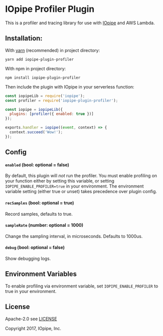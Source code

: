 # IOpipe Profiler Plugin

This is a profiler and tracing library for use with [IOpipe](https://iopipe.com)
and AWS Lambda.

## Installation:

With [yarn](https://yarnpkg.com/) (recommended) in project directory:

`yarn add iopipe-plugin-profiler`

With npm in project directory:

`npm install iopipe-plugin-profiler`

Then include the plugin with IOpipe in your serverless function:

```js
const iopipeLib = require('iopipe');
const profiler = require('iopipe-plugin-profiler');

const iopipe = iopipeLib({
  plugins: [profiler({ enabled: true })]
});

exports.handler = iopipe((event, context) => {
  context.succeed('Wow!');
});
```

## Config

#### `enabled` (bool: optional = false)

By default, this plugin will _not_ run the profiler. You must enable profiling on your function either by setting this variable, or setting `IOPIPE_ENABLE_PROFILER=true` in your environment. The environment variable setting (either true or unset) takes precedence over plugin config.

#### `recSamples` (bool: optional = true)

Record samples, defaults to true.

#### `sampleRate` (number: optional = 1000)

Change the sampling interval, in microseconds. Defaults to 1000us.

#### `debug` (bool: optional = false)

Show debugging logs.

## Environment Variables

To enable profiling via environment variable, set `IOPIPE_ENABLE_PROFILER` to true in your environment.

## License

Apache-2.0 see [LICENSE](https://www.apache.org/licenses/LICENSE-2.0.html)

Copyright 2017, IOpipe, Inc.
